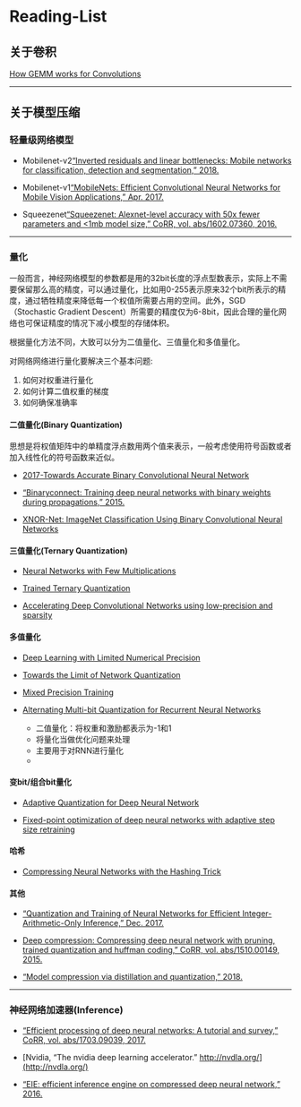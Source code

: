 # Reading-List

## 关于卷积

[How GEMM works for Convolutions](
https://petewarden.com/2015/04/20/why-gemm-is-at-the-heart-of-deep-learning/)

-----

## 关于模型压缩

### 轻量级网络模型

* Mobilenet-v2[“Inverted residuals and linear bottlenecks: Mobile networks for classification, detection and segmentation,” 2018.](https://arxiv.org/abs/1801.04381v2)

* Mobilenet-v1[“MobileNets: Efficient Convolutional Neural Networks for Mobile Vision Applications,” Apr. 2017.](https://arxiv.org/abs/1704.04861)

* Squeezenet[“Squeezenet: Alexnet-level accuracy with 50x fewer parameters and <1mb model size,” CoRR, vol. abs/1602.07360, 2016.](https://arxiv.org/abs/1602.07360v2)

-----

### 量化

一般而言，神经网络模型的参数都是用的32bit长度的浮点型数表示，实际上不需要保留那么高的精度，可以通过量化，比如用0-255表示原来32个bit所表示的精度，通过牺牲精度来降低每一个权值所需要占用的空间。此外，SGD（Stochastic Gradient Descent）所需要的精度仅为6-8bit，因此合理的量化网络也可保证精度的情况下减小模型的存储体积。

根据量化方法不同，大致可以分为二值量化、三值量化和多值量化。

对网络网络进行量化要解决三个基本问题:

1. 如何对权重进行量化
2. 如何计算二值权重的梯度
3. 如何确保准确率

#### 二值量化(Binary Quantization)

思想是将权值矩阵中的单精度浮点数用两个值来表示，一般考虑使用符号函数或者加入线性化的符号函数来近似。

* [2017-Towards Accurate Binary Convolutional Neural Network](https://arxiv.org/abs/1711.11294)

* [“Binaryconnect: Training deep neural networks with binary weights during propagations,” 2015.](https://arxiv.org/abs/1511.00363)

* [XNOR-Net: ImageNet Classification Using Binary Convolutional Neural Networks](https://arxiv.org/abs/1603.05279)


#### 三值量化(Ternary Quantization)

* [Neural Networks with Few Multiplications](https://arxiv.org/abs/1510.03009)

* [Trained Ternary Quantization](https://arxiv.org/abs/1612.01064)

* [Accelerating Deep Convolutional Networks using low-precision and sparsity](https://arxiv.org/abs/1610.00324)

#### 多值量化

* [Deep Learning with Limited Numerical Precision](https://arxiv.org/abs/1502.02551)

* [Towards the Limit of Network Quantization](https://arxiv.org/abs/1612.01543)

* [Mixed Precision Training](https://arxiv.org/abs/1710.03740)

* [Alternating Multi-bit Quantization for Recurrent Neural Networks](https://arxiv.org/abs/1802.00150)
  * 二值量化：将权重和激励都表示为-1和1
  * 将量化当做优化问题来处理
  * 主要用于对RNN进行量化
  * 

#### 变bit/组合bit量化

* [Adaptive Quantization for Deep Neural Network](https://arxiv.org/abs/1712.01048)

* [Fixed-point optimization of deep neural networks with adaptive step size retraining](https://arxiv.org/abs/1702.08171)

#### 哈希

* [Compressing Neural Networks with the Hashing Trick](https://arxiv.org/abs/1504.04788)

#### 其他

* [“Quantization and Training of Neural Networks for Efficient Integer-Arithmetic-Only Inference,” Dec. 2017.](https://arxiv.org/abs/1712.05877)

* [Deep compression: Compressing deep neural network with pruning, trained quantization and huffman coding,” CoRR, vol. abs/1510.00149, 2015.](https://arxiv.org/abs/1510.00149)

* [“Model compression via distillation and quantization,” 2018.](https://arxiv.org/abs/1802.05668)

-----

### 神经网络加速器(Inference)

* [“Efficient processing of deep neural networks: A tutorial and survey,” CoRR, vol. abs/1703.09039, 2017.](https://arxiv.org/abs/1703.09039)

* [Nvidia, “The nvidia deep learning accelerator.” http://nvdla.org/](http://nvdla.org/)

* [“EIE: efficient inference engine on compressed deep neural network,” 2016.](https://arxiv.org/abs/1602.01528)

